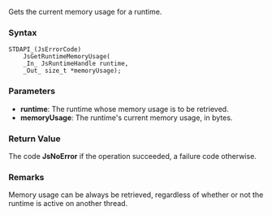 Gets the current memory usage for a runtime. 
### Syntax 
```
STDAPI_(JsErrorCode)
    JsGetRuntimeMemoryUsage(
    _In_ JsRuntimeHandle runtime,
    _Out_ size_t *memoryUsage);
```
### Parameters 
* __runtime__: The runtime whose memory usage is to be retrieved.
* __memoryUsage__: The runtime's current memory usage, in bytes.

### Return Value 
The code **JsNoError** if the operation succeeded, a failure code otherwise.
### Remarks 
Memory usage can be always be retrieved, regardless of whether or not the runtime is active
on another thread.

